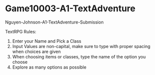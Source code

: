 # Game10003-A1-TextAdventure
Nguyen-Johnson-A1-TextAdventure-Submission

TextRPG Rules:
1) Enter your Name and Pick a Class
2) Input Values are non-capital, make sure to type with proper spacing when choices are given
3) When choosing items or classes, type the name of the option you choose
4) Explore as many options as possible
